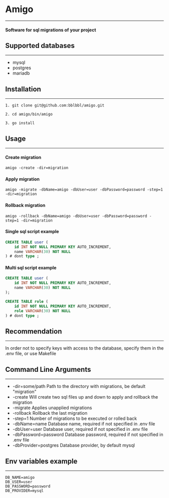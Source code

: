 # Amigo

----

#### Software for sql migrations of your project

## Supported databases

-------

* mysql
* postgres
* mariadb

## Installation

-------

```
1. git clone git@github.com:bblbbl/amigo.git

2. cd amigo/bin/amigo

3. go install
``` 

## Usage

-------

#### Create migration

```shell
amigo -create -dir=migration
```

#### Apply migration

```shell
amigo -migrate -dbName=amigo -dbUser=user -dbPassword=password -step=1 -dir=migration
```

#### Rollback migration

```shell
amigo -rollback -dbName=amigo -dbUser=user -dbPassword=password -step=1 -dir=migration
```

#### Single sql script example

```sql
CREATE TABLE user (
    id INT NOT NULL PRIMARY KEY AUTO_INCREMENT,
    name VARCHAR(30) NOT NULL
) # dont type ;
```

#### Multi sql script example

```sql
CREATE TABLE user (
    id INT NOT NULL PRIMARY KEY AUTO_INCREMENT,
    name VARCHAR(30) NOT NULL
);

CREATE TABLE role (
    id INT NOT NULL PRIMARY KEY AUTO_INCREMENT,
    role VARCHAR(30) NOT NULL
) # dont type ;
```

## Recommendation

----

In order not to specify keys with access to the database, specify them in the .env file, or use Makefile

## Command Line Arguments

-------

- -dir=some/path Path to the directory with migrations, be default "migration"
- -create Will create two sql files up and down to apply and rollback the migration
- -migrate Applies unapplied migrations
- -rollback Rollback the last migration
- -step=1 Number of migrations to be executed or rolled back
- -dbName=name Database name, required if not specified in .env file
- -dbUser=user Database user, required if not specified in .env file
- -dbPassword=password Database password, required if not specified in .env file
- -dbProvider=postgres Database provider, by default mysql

## Env variables example

-------


```dotenv
DB_NAME=amigo
DB_USER=user
DB_PASSWORD=password
DB_PROVIDER=mysql
```